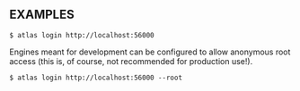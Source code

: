 ## EXAMPLES

    $ atlas login http://localhost:56000

Engines meant for development can be configured to allow anonymous root access (this is, of course, not recommended for production use!).

    $ atlas login http://localhost:56000 --root
